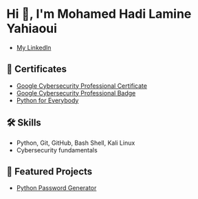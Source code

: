 # Hi 👋, I'm Mohamed Hadi Lamine Yahiaoui  
- [My Linkedln](https://www.linkedin.com/in/mohamed-h-yahiaoui-021b30375/)

## 📜 Certificates
- [Google Cybersecurity Professional Certificate](https://www.coursera.org/account/accomplishments/professional-cert/6B2KY6VLW3LL)
- [Google Cybersecurity Professional Badge](https://www.credly.com/badges/865b1967-4770-4fe8-b92a-f2d6bf3df9a7)
- [Python for Everybody](https://www.coursera.org/account/accomplishments/specialization/PUSURECHT1SG)

## 🛠 Skills
- Python, Git, GitHub, Bash Shell, Kali Linux
- Cybersecurity fundamentals

## 📂 Featured Projects
- [Python Password Generator](https://github.com/hadidou09/Hadidou-Password-Generator.git)



<!--
**hadidou09/hadidou09** is a ✨ _special_ ✨ repository because its `README.md` (this file) appears on your GitHub profile.

Here are some ideas to get you started:

- 🔭 I’m currently working on ...
- 🌱 I’m currently learning ...
- 👯 I’m looking to collaborate on ...
- 🤔 I’m looking for help with ...
- 💬 Ask me about ...
- 📫 How to reach me: ...
- 😄 Pronouns: ...
- ⚡ Fun fact: ...
-->
